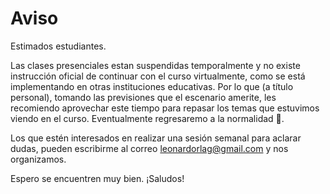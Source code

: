 # Aviso

Estimados estudiantes.

Las clases presenciales estan suspendidas temporalmente y no existe instrucción oficial de continuar con el curso virtualmente, como se está implementando en otras instituciones educativas. Por lo que (a título personal), tomando las previsiones que el escenario amerite, les recomiendo aprovechar este tiempo para repasar los temas que estuvimos viendo en el curso. Eventualmente regresaremo a la normalidad 🤞.

Los que estén interesados en realizar una sesión semanal para aclarar dudas, pueden escribirme al correo leonardorlag@gmail.com y nos organizamos.

Espero se encuentren muy bien. ¡Saludos!



